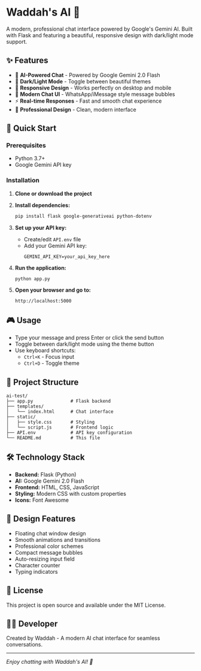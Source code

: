 # Waddah's AI 🤖

A modern, professional chat interface powered by Google's Gemini AI. Built with Flask and featuring a beautiful, responsive design with dark/light mode support.

## ✨ Features

- 🤖 **AI-Powered Chat** - Powered by Google Gemini 2.0 Flash
- 🎨 **Dark/Light Mode** - Toggle between beautiful themes
- 📱 **Responsive Design** - Works perfectly on desktop and mobile
- 💬 **Modern Chat UI** - WhatsApp/iMessage style message bubbles
- ⚡ **Real-time Responses** - Fast and smooth chat experience
- 🎯 **Professional Design** - Clean, modern interface

## 🚀 Quick Start

### Prerequisites
- Python 3.7+
- Google Gemini API key

### Installation

1. **Clone or download the project**
2. **Install dependencies:**
   ```bash
   pip install flask google-generativeai python-dotenv
   ```

3. **Set up your API key:**
   - Create/edit `API.env` file
   - Add your Gemini API key:
     ```
     GEMINI_API_KEY=your_api_key_here
     ```

4. **Run the application:**
   ```bash
   python app.py
   ```

5. **Open your browser and go to:**
   ```
   http://localhost:5000
   ```

## 🎮 Usage

- Type your message and press Enter or click the send button
- Toggle between dark/light mode using the theme button
- Use keyboard shortcuts:
  - `Ctrl+K` - Focus input
  - `Ctrl+D` - Toggle theme

## 📁 Project Structure

```
ai-test/
├── app.py              # Flask backend
├── templates/
│   └── index.html      # Chat interface
├── static/
│   ├── style.css       # Styling
│   └── script.js       # Frontend logic
├── API.env             # API key configuration
└── README.md           # This file
```

## 🛠️ Technology Stack

- **Backend:** Flask (Python)
- **AI:** Google Gemini 2.0 Flash
- **Frontend:** HTML, CSS, JavaScript
- **Styling:** Modern CSS with custom properties
- **Icons:** Font Awesome

## 🎨 Design Features

- Floating chat window design
- Smooth animations and transitions
- Professional color schemes
- Compact message bubbles
- Auto-resizing input field
- Character counter
- Typing indicators

## 📝 License

This project is open source and available under the MIT License.

## 👨‍💻 Developer

Created by Waddah - A modern AI chat interface for seamless conversations.

---

*Enjoy chatting with Waddah's AI! 🚀* 